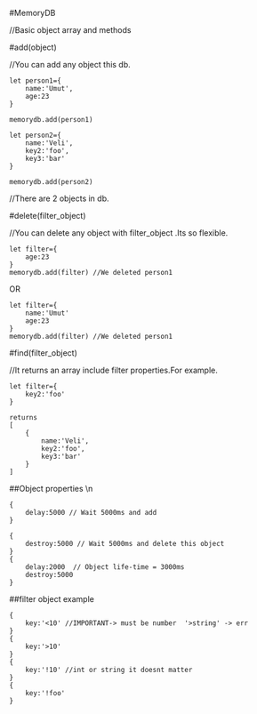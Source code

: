 #MemoryDB

//Basic object array and methods

#add(object)

//You can add any object this db.

    let person1={
        name:'Umut',
        age:23
    }

    memorydb.add(person1)

    let person2={
        name:'Veli',
        key2:'foo',
        key3:'bar'
    }

    memorydb.add(person2)

//There are 2 objects in db.

#delete(filter_object)

//You can delete any object with filter_object .Its so flexible.

    let filter={
        age:23
    }
    memorydb.add(filter) //We deleted person1


OR

    let filter={
        name:'Umut'
        age:23
    }
    memorydb.add(filter) //We deleted person1


#find(filter_object)

//It returns an array include filter properties.For example.

    let filter={
        key2:'foo'
    }

    returns
    [
        {
            name:'Veli',
            key2:'foo',
            key3:'bar'
        }
    ]

##Object properties \n

    {
        delay:5000 // Wait 5000ms and add
    }

    {
        destroy:5000 // Wait 5000ms and delete this object
    }
    {
        delay:2000  // Object life-time = 3000ms
        destroy:5000
    }


##filter object example

    {
        key:'<10' //IMPORTANT-> must be number  '>string' -> err
    }
    {
        key:'>10' 
    }
    {
        key:'!10' //int or string it doesnt matter
    }
    {
        key:'!foo' 
    }



